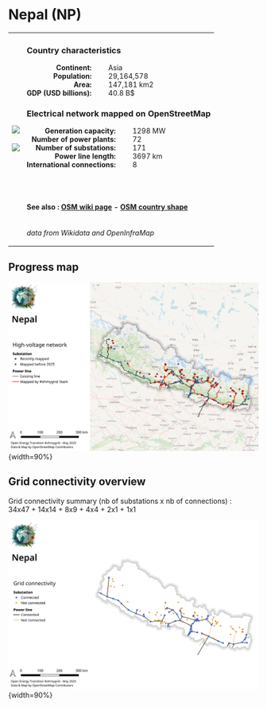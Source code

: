 # Nepal (NP)

<table width="90%">
<tr>
<td>
<img src="http://commons.wikimedia.org/wiki/Special:FilePath/Flag%20of%20Nepal.svg" width="250">
<br><br>
<img src="http://commons.wikimedia.org/wiki/Special:FilePath/Nepal%20%28orthographic%20projection%29.svg" width="250"></td>
<td>
<h3>Country characteristics</h3>
<div style="display: inline-block;text-align:right;margin-right:30px;font-weight: bold;">
Continent:<br>Population:<br>Area:<br>GDP (USD billions):
</div>
<div style="display: inline-block;">
Asia<br>29,164,578<br>147,181 km2<br>40.8 B$
</div>
<h3>Electrical network mapped on OpenStreetMap</h3>
<div style="display: inline-block;text-align:right;margin-right:30px;font-weight: bold;">Generation capacity:<br>
Number of power plants:<br>
Number of substations:<br>
Power line length:<br>
International connections:<br>
</div>
<div style="display: inline-block;">1298 MW<br>
72<br>
171<br>
3697 km<br>
8<br>
</div>

<br><br><h4>See also :
<a href="https://wiki.openstreetmap.org/wiki/Power_networks/Nepal" target="_blank">OSM wiki page</a> -
<a href="https://openstreetmap.org/relation/184633" target="_blank">OSM country shape</a>
</h4>

<br><i>data from Wikidata and OpenInfraMap</i>
</td>
</tr>
</table>


## Progress map

![Map](../images/maps_countries/NP/high-voltage-network.png){width=90%}



## Grid connectivity overview

Grid connectivity summary (nb of substations x nb of connections) :<br>34x47 + 14x14 + 8x9 + 4x4 + 2x1 + 1x1

![Map](../images/maps_countries/NP/grid-connectivity.png){width=90%}

